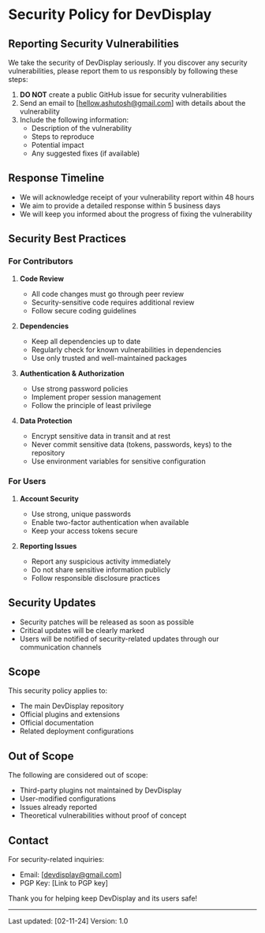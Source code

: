 # Security Policy for DevDisplay

## Reporting Security Vulnerabilities

We take the security of DevDisplay seriously. If you discover any security vulnerabilities, please report them to us responsibly by following these steps:

1. **DO NOT** create a public GitHub issue for security vulnerabilities
2. Send an email to [hellow.ashutosh@gmail.com] with details about the vulnerability
3. Include the following information:
   - Description of the vulnerability
   - Steps to reproduce
   - Potential impact
   - Any suggested fixes (if available)

## Response Timeline

- We will acknowledge receipt of your vulnerability report within 48 hours
- We aim to provide a detailed response within 5 business days
- We will keep you informed about the progress of fixing the vulnerability

## Security Best Practices

### For Contributors

1. **Code Review**

   - All code changes must go through peer review
   - Security-sensitive code requires additional review
   - Follow secure coding guidelines

2. **Dependencies**

   - Keep all dependencies up to date
   - Regularly check for known vulnerabilities in dependencies
   - Use only trusted and well-maintained packages

3. **Authentication & Authorization**

   - Use strong password policies
   - Implement proper session management
   - Follow the principle of least privilege

4. **Data Protection**
   - Encrypt sensitive data in transit and at rest
   - Never commit sensitive data (tokens, passwords, keys) to the repository
   - Use environment variables for sensitive configuration

### For Users

1. **Account Security**

   - Use strong, unique passwords
   - Enable two-factor authentication when available
   - Keep your access tokens secure

2. **Reporting Issues**
   - Report any suspicious activity immediately
   - Do not share sensitive information publicly
   - Follow responsible disclosure practices

## Security Updates

- Security patches will be released as soon as possible
- Critical updates will be clearly marked
- Users will be notified of security-related updates through our communication channels

## Scope

This security policy applies to:

- The main DevDisplay repository
- Official plugins and extensions
- Official documentation
- Related deployment configurations

## Out of Scope

The following are considered out of scope:

- Third-party plugins not maintained by DevDisplay
- User-modified configurations
- Issues already reported
- Theoretical vulnerabilities without proof of concept

## Contact

For security-related inquiries:

- Email: [devdisplay@gmail.com]
- PGP Key: [Link to PGP key]

Thank you for helping keep DevDisplay and its users safe!

---

Last updated: [02-11-24]
Version: 1.0
